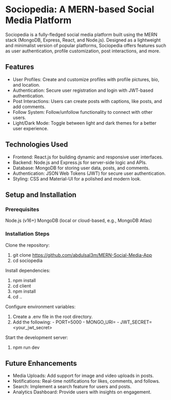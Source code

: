 # Sociopedia: A MERN-based Social Media Platform

Sociopedia is a fully-fledged social media platform built using the MERN stack (MongoDB, Express, React, and Node.js). Designed as a lightweight and minimalist version of popular platforms, Sociopedia offers features such as user authentication, profile customization, post interactions, and more.

## Features

- User Profiles: Create and customize profiles with profile pictures, bio, and location.
- Authentication: Secure user registration and login with JWT-based authentication.
- Post Interactions: Users can create posts with captions, like posts, and add comments.
- Follow System: Follow/unfollow functionality to connect with other users.
- Light/Dark Mode: Toggle between light and dark themes for a better user experience.

##  Technologies Used

- Frontend: React.js for building dynamic and responsive user interfaces.
- Backend: Node.js and Express.js for server-side logic and APIs.
- Database: MongoDB for storing user data, posts, and comments.
- Authentication: JSON Web Tokens (JWT) for secure user authentication.
- Styling: CSS and Material-UI for a polished and modern look.

## Setup and Installation

### Prerequisites
Node.js (v16+)
MongoDB (local or cloud-based, e.g., MongoDB Atlas)

### Installation Steps
Clone the repository:
  1. git clone https://github.com/abdulsal3m/MERN-Social-Media-App
  2. cd sociopedia
  
Install dependencies:
  1. npm install
  2. cd client
  3. npm install
  4. cd ..
  
Configure environment variables:
  1. Create a .env file in the root directory.
  2. Add the following:
    - PORT=5000
    - MONGO_URI=<!URI PENDING, DATABASE DOWN>
    - JWT_SECRET=<your_jwt_secret>
    
Start the development server:
  1. npm run dev

## Future Enhancements

- Media Uploads: Add support for image and video uploads in posts.
- Notifications: Real-time notifications for likes, comments, and follows.
- Search: Implement a search feature for users and posts.
- Analytics Dashboard: Provide users with insights on engagement.
